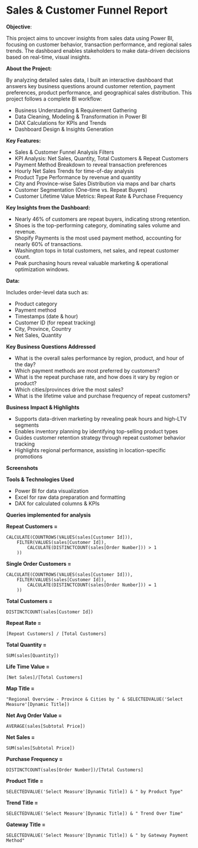 # Sales & Customer Funnel Report
**Objective**:

This project aims to uncover insights from sales data using Power BI, focusing on customer behavior, transaction performance, and regional sales trends. The dashboard enables stakeholders to make data-driven decisions based on real-time, visual insights.

**About the Project:**

By analyzing detailed sales data, I built an interactive dashboard that answers key business questions around customer retention, payment preferences, product performance, and geographical sales distribution.
This project follows a complete BI workflow:
- Business Understanding & Requirement Gathering
- Data Cleaning, Modeling & Transformation in Power BI
- DAX Calculations for KPIs and Trends
- Dashboard Design & Insights Generation

**Key Features:**

- Sales & Customer Funnel Analysis Filters
- KPI Analysis: Net Sales, Quantity, Total Customers & Repeat Customers
- Payment Method Breakdown to reveal transaction preferences
- Hourly Net Sales Trends for time-of-day analysis
- Product Type Performance by revenue and quantity
- City and Province-wise Sales Distribution via maps and bar charts
- Customer Segmentation (One-time vs. Repeat Buyers)
- Customer Lifetime Value Metrics: Repeat Rate & Purchase Frequency

**Key Insights from the Dashboard:**

- Nearly 46% of customers are repeat buyers, indicating strong retention.
- Shoes is the top-performing category, dominating sales volume and revenue.
- Shopify Payments is the most used payment method, accounting for nearly 60% of transactions.
- Washington tops in total customers, net sales, and repeat customer count.
- Peak purchasing hours reveal valuable marketing & operational optimization windows.

**Data:**

Includes order-level data such as:
- Product category
- Payment method
- Timestamps (date & hour)
- Customer ID (for repeat tracking)
- City, Province, Country
- Net Sales, Quantity

**Key Business Questions Addressed**

- What is the overall sales performance by region, product, and hour of the day?
- Which payment methods are most preferred by customers?
- What is the repeat purchase rate, and how does it vary by region or product?
- Which cities/provinces drive the most sales?
- What is the lifetime value and purchase frequency of repeat customers?

**Business Impact & Highlights**

- Supports data-driven marketing by revealing peak hours and high-LTV segments
- Enables inventory planning by identifying top-selling product types
- Guides customer retention strategy through repeat customer behavior tracking
- Highlights regional performance, assisting in location-specific promotions

**Screenshots**



**Tools & Technologies Used**

- Power BI for data visualization
- Excel for raw data preparation and formatting
- DAX for calculated columns & KPIs


**Queries implemented for analysis**

**Repeat Customers =**

    CALCULATE(COUNTROWS(VALUES(sales[Customer Id])),
        FILTER(VALUES(sales[Customer Id]),
            CALCULATE(DISTINCTCOUNT(sales[Order Number])) > 1
        ))

**Single Order Customers =**

    CALCULATE(COUNTROWS(VALUES(sales[Customer Id])),
        FILTER(VALUES(sales[Customer Id]),
            CALCULATE(DISTINCTCOUNT(sales[Order Number])) = 1
        ))

**Total Customers =** 

    DISTINCTCOUNT(sales[Customer Id])

**Repeat Rate =** 

    [Repeat Customers] / [Total Customers]

**Total Quantity =** 
    
    SUM(sales[Quantity])

**Life Time Value =** 
    
    
    [Net Sales]/[Total Customers]

**Map Title =** 

    "Regional Overview - Province & Cities by " & SELECTEDVALUE('Select Measure'[Dynamic Title])

**Net Avg Order Value =** 

    AVERAGE(sales[Subtotal Price])

**Net Sales =** 

    SUM(sales[Subtotal Price])

**Purchase Frequency =** 

    DISTINCTCOUNT(sales[Order Number])/[Total Customers]

**Product Title =** 

    SELECTEDVALUE('Select Measure'[Dynamic Title]) & " by Product Type"

**Trend Title =** 

    SELECTEDVALUE('Select Measure'[Dynamic Title]) & " Trend Over Time"

**Gateway Title =** 

    SELECTEDVALUE('Select Measure'[Dynamic Title]) & " by Gateway Payment Method"

